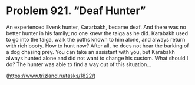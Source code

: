 # Problem 921. “Deaf Hunter”

An experienced Evenk hunter, Kararbakh, became deaf. And there was no better hunter in his family; no one knew the taiga as he did. Karabakh used to go into the taiga, walk the paths known to him alone, and always return with rich booty. How to hunt now? After all, he does not hear the barking of a dog chasing prey. You can take an assistant with you, but Karabakh always hunted alone and did not want to change his custom. What should I do? The hunter was able to find a way out of this situation...

(https://www.trizland.ru/tasks/1822/)